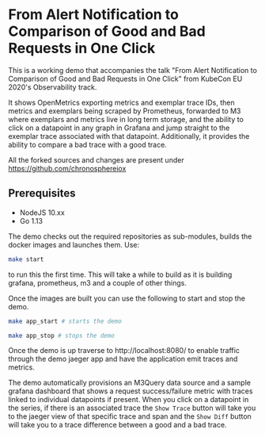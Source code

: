 # From Alert Notification to Comparison of Good and Bad Requests in One Click

This is a working demo that accompanies the talk "From Alert Notification to Comparison of Good and Bad Requests in One Click" from KubeCon EU 2020's Observability track.

It shows OpenMetrics exporting metrics and exemplar trace IDs, then metrics and exemplars being scraped by Prometheus, forwarded to M3 where exemplars and metrics live in long term storage, and the ability to click on a datapoint in any graph in Grafana and jump straight to the exemplar trace associated with that datapoint. Additionally, it provides the ability to compare a bad trace with a good trace.

All the forked sources and changes are present under https://github.com/chronosphereiox

## Prerequisites

- NodeJS 10.xx
- Go 1.13

The demo checks out the required repositories as sub-modules, builds the docker images and launches
them. Use:
```bash
make start
```
to run this the first time. This will take a while to build as it is building
grafana, prometheus, m3 and a couple of other things.

Once the images are built you can use the following to start and stop the demo.

```bash
make app_start # starts the demo

make app_stop # stops the demo
```

Once the demo is up traverse to http://localhost:8080/ to enable traffic through the demo jaeger app
and have the application emit traces and metrics.

The demo automatically provisions an M3Query data source and a sample grafana dashboard that shows 
a request success/failure metric with traces linked to individual datapoints if present. When you 
click on a datapoint in the series, if there is an associated trace the `Show Trace` button will 
take you to the jaeger view of that specific trace and span and the `Show Diff` button will take you
to a trace difference between a good and a bad trace.
